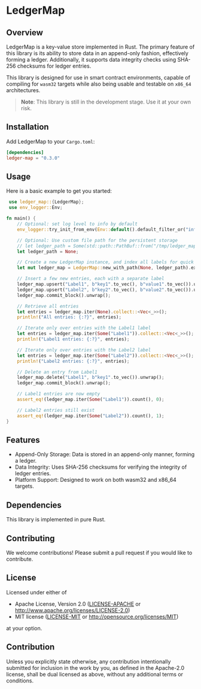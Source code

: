 # LedgerMap

## Overview

LedgerMap is a key-value store implemented in Rust. The primary feature of this library is its ability to store data in an append-only fashion, effectively forming a ledger. Additionally, it supports data integrity checks using SHA-256 checksums for ledger entries.

This library is designed for use in smart contract environments, capable of compiling for `wasm32` targets while also being usable and testable on `x86_64` architectures.

> **Note**: This library is still in the development stage. Use it at your own risk.

## Installation

Add LedgerMap to your `Cargo.toml`:

```toml
[dependencies]
ledger-map = "0.3.0"
```

## Usage

Here is a basic example to get you started:

```rust
 use ledger_map::{LedgerMap};
 use env_logger::Env;

fn main() {
    // Optional: set log level to info by default
    env_logger::try_init_from_env(Env::default().default_filter_or("info")).unwrap();

    // Optional: Use custom file path for the persistent storage
    // let ledger_path = Some(std::path::PathBuf::from("/tmp/ledger_map/test_data.bin"));
    let ledger_path = None;

    // Create a new LedgerMap instance, and index all labels for quick search
    let mut ledger_map = LedgerMap::new_with_path(None, ledger_path).expect("Failed to create LedgerMap");

    // Insert a few new entries, each with a separate label
    ledger_map.upsert("Label1", b"key1".to_vec(), b"value1".to_vec()).unwrap();
    ledger_map.upsert("Label2", b"key2".to_vec(), b"value2".to_vec()).unwrap();
    ledger_map.commit_block().unwrap();

    // Retrieve all entries
    let entries = ledger_map.iter(None).collect::<Vec<_>>();
    println!("All entries: {:?}", entries);

    // Iterate only over entries with the Label1 label
    let entries = ledger_map.iter(Some("Label1")).collect::<Vec<_>>();
    println!("Label1 entries: {:?}", entries);

    // Iterate only over entries with the Label2 label
    let entries = ledger_map.iter(Some("Label2")).collect::<Vec<_>>();
    println!("Label2 entries: {:?}", entries);

    // Delete an entry from Label1
    ledger_map.delete("Label1", b"key1".to_vec()).unwrap();
    ledger_map.commit_block().unwrap();

    // Label1 entries are now empty
    assert_eq!(ledger_map.iter(Some("Label1")).count(), 0);

    // Label2 entries still exist
    assert_eq!(ledger_map.iter(Some("Label2")).count(), 1);
}
```

## Features

- Append-Only Storage: Data is stored in an append-only manner, forming a ledger.
- Data Integrity: Uses SHA-256 checksums for verifying the integrity of ledger entries.
- Platform Support: Designed to work on both wasm32 and x86_64 targets.

## Dependencies

This library is implemented in pure Rust.

## Contributing

We welcome contributions! Please submit a pull request if you would like to contribute.

## License

Licensed under either of

- Apache License, Version 2.0
  ([LICENSE-APACHE](LICENSE-APACHE) or http://www.apache.org/licenses/LICENSE-2.0)
- MIT license
  ([LICENSE-MIT](LICENSE-MIT) or http://opensource.org/licenses/MIT)

at your option.

## Contribution

Unless you explicitly state otherwise, any contribution intentionally submitted
for inclusion in the work by you, as defined in the Apache-2.0 license, shall be
dual licensed as above, without any additional terms or conditions.
